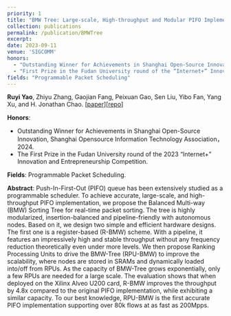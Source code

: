 ```yaml
---
priority: 1
title: "BMW Tree: Large-scale, High-throughput and Modular PIFO Implementation using Balanced Multi-Way Sorting Tree"
collection: publications
permalink: /publication/BMWTree
excerpt: 
date: 2023-09-11
venue: 'SIGCOMM'
honors: 
  - "Outstanding Winner for Achievements in Shanghai Open-Source Innovation (2024)"
  - "First Prize in the Fudan University round of the “Internet+” Innovation and Entrepreneurship Competition (2023)"
fields: "Programmable Packet Scheduling"
---
```

**Ruyi Yao**, Zhiyu Zhang, Gaojian Fang, Peixuan Gao, Sen Liu, Yibo Fan, Yang Xu, and H. Jonathan Chao. \[[paper](https://ruyiyao.github.io/files/BMWTree.pdf)\]\[[repo](https://github.com/BMWTree/BMWTree)\]

**Honors**: 
* Outstanding Winner for Achievements in Shanghai Open-Source Innovation, Shanghai Opensource Information Technology Association，2024.
* The First Prize in the Fudan University round of the 2023 “Internet+” Innovation and Entrepreneurship Competition.

**Fields**: Programmable Packet Scheduling. 

**Abstract**: Push-In-First-Out (PIFO) queue has been extensively studied as a programmable scheduler. To achieve accurate, large-scale, and high-throughput PIFO implementation, we propose the Balanced Multi-way (BMW) Sorting Tree for real-time packet sorting. The tree is highly modularized, insertion-balanced and pipeline-friendly with autonomous nodes.
Based on it, we design two simple and efficient hardware designs. The first one is a register-based (R-BMW) scheme. With a pipeline, it features an impressively high and stable throughput without any frequency reduction theoretically even under more levels. We then propose Ranking Processing Units to drive the BMW-Tree (RPU-BMW) to improve the scalability, where nodes are stored in SRAMs and dynamically loaded into/off from RPUs. As the capacity of BMW-Tree grows exponentially, only a few RPUs are needed for a large scale.
The evaluation shows that when deployed on the Xilinx Alveo U200 card, R-BMW improves the throughput by 4.8x compared to the original PIFO implementation, while exhibiting a similar capacity. To our best knowledge, RPU-BMW is the first accurate PIFO implementation supporting over 80k flows at as fast as 200Mpps.

